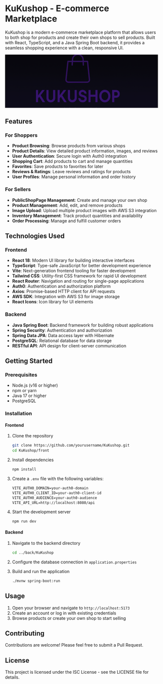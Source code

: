 # KuKushop - E-commerce Marketplace

KuKushop is a modern e-commerce marketplace platform that allows users to both shop for products and create their own shops to sell products. Built with React, TypeScript, and a Java Spring Boot backend, it provides a seamless shopping experience with a clean, responsive UI.

![KuKushop Banner](./public/ShopBanner.png)

## Features

### For Shoppers
- **Product Browsing**: Browse products from various shops
- **Product Details**: View detailed product information, images, and reviews
- **User Authentication**: Secure login with Auth0 integration
- **Shopping Cart**: Add products to cart and manage quantities
- **Favorites**: Save products to favorites for later
- **Reviews & Ratings**: Leave reviews and ratings for products
- **User Profiles**: Manage personal information and order history

### For Sellers
- **PublicShopPage Management**: Create and manage your own shop
- **Product Management**: Add, edit, and remove products
- **Image Upload**: Upload multiple product images with AWS S3 integration
- **Inventory Management**: Track product quantities and availability
- **Order Processing**: Manage and fulfill customer orders

## Technologies Used

### Frontend
- **React 18**: Modern UI library for building interactive interfaces
- **TypeScript**: Type-safe JavaScript for better development experience
- **Vite**: Next-generation frontend tooling for faster development
- **Tailwind CSS**: Utility-first CSS framework for rapid UI development
- **React Router**: Navigation and routing for single-page applications
- **Auth0**: Authentication and authorization platform
- **Axios**: Promise-based HTTP client for API requests
- **AWS SDK**: Integration with AWS S3 for image storage
- **React Icons**: Icon library for UI elements

### Backend
- **Java Spring Boot**: Backend framework for building robust applications
- **Spring Security**: Authentication and authorization
- **Spring Data JPA**: Data access layer with Hibernate
- **PostgreSQL**: Relational database for data storage
- **RESTful API**: API design for client-server communication

## Getting Started

### Prerequisites
- Node.js (v16 or higher)
- npm or yarn
- Java 17 or higher
- PostgreSQL

### Installation

#### Frontend
1. Clone the repository
   ```bash
   git clone https://github.com/yourusername/KuKushop.git
   cd KuKushop/front
   ```

2. Install dependencies
   ```bash
   npm install
   ```

3. Create a `.env` file with the following variables:
   ```
   VITE_AUTH0_DOMAIN=your-auth0-domain
   VITE_AUTH0_CLIENT_ID=your-auth0-client-id
   VITE_AUTH0_AUDIENCE=your-auth0-audience
   VITE_API_URL=http://localhost:8080/api
   ```

4. Start the development server
   ```bash
   npm run dev
   ```

#### Backend
1. Navigate to the backend directory
   ```bash
   cd ../back/KuKushop
   ```

2. Configure the database connection in `application.properties`

3. Build and run the application
   ```bash
   ./mvnw spring-boot:run
   ```

## Usage

1. Open your browser and navigate to `http://localhost:5173`
2. Create an account or log in with existing credentials
3. Browse products or create your own shop to start selling

## Contributing

Contributions are welcome! Please feel free to submit a Pull Request.

## License

This project is licensed under the ISC License - see the LICENSE file for details.
